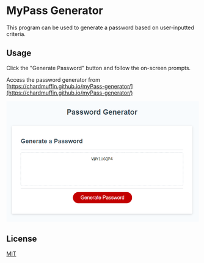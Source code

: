 # MyPass Generator

This program can be used to generate a password based on user-inputted criteria.

## Usage

Click the "Generate Password" button and follow the on-screen prompts.

Access the password generator from [https://chardmuffin.github.io/myPass-generator/](https://chardmuffin.github.io/myPass-generator/)

![test](./assets/images/screenshot.png)

## License
[MIT](https://choosealicense.com/licenses/mit/)